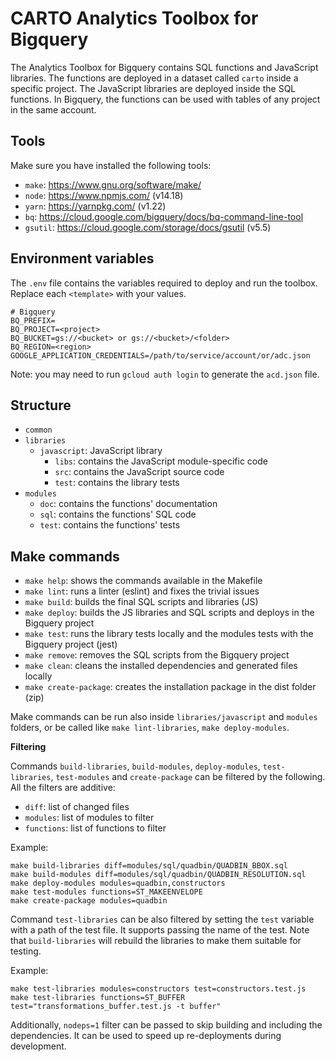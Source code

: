 # CARTO Analytics Toolbox for Bigquery

The Analytics Toolbox for Bigquery contains SQL functions and JavaScript libraries. The functions are deployed in a dataset called `carto` inside a specific project. The JavaScript libraries are deployed inside the SQL functions. In Bigquery, the functions can be used with tables of any project in the same account.

## Tools

Make sure you have installed the following tools:

- `make`: <https://www.gnu.org/software/make/>
- `node`: <https://www.npmjs.com/> (v14.18)
- `yarn`: <https://yarnpkg.com/> (v1.22)
- `bq`: <https://cloud.google.com/bigquery/docs/bq-command-line-tool>
- `gsutil`: <https://cloud.google.com/storage/docs/gsutil> (v5.5)

## Environment variables

The `.env` file contains the variables required to deploy and run the toolbox. Replace each `<template>` with your values.

```
# Bigquery
BQ_PREFIX=
BQ_PROJECT=<project>
BQ_BUCKET=gs://<bucket> or gs://<bucket>/<folder>
BQ_REGION=<region>
GOOGLE_APPLICATION_CREDENTIALS=/path/to/service/account/or/adc.json
```

Note: you may need to run `gcloud auth login` to generate the `acd.json` file.

## Structure

- `common`
- `libraries`
  - `javascript`: JavaScript library
    - `libs`: contains the JavaScript module-specific code
    - `src`: contains the JavaScript source code
    - `test`: contains the library tests
- `modules`
  - `doc`: contains the functions' documentation
  - `sql`: contains the functions' SQL code
  - `test`: contains the functions' tests

## Make commands

- `make help`: shows the commands available in the Makefile
- `make lint`: runs a linter (eslint) and fixes the trivial issues
- `make build`: builds the final SQL scripts and libraries (JS)
- `make deploy`: builds the JS libraries and SQL scripts and deploys in the Bigquery project
- `make test`: runs the library tests locally and the modules tests with the Bigquery project (jest)
- `make remove`: removes the SQL scripts from the Bigquery project
- `make clean`: cleans the installed dependencies and generated files locally
- `make create-package`: creates the installation package in the dist folder (zip)

Make commands can be run also inside `libraries/javascript` and `modules` folders, or be called like `make lint-libraries`, `make deploy-modules`.

**Filtering**

Commands `build-libraries`, `build-modules`, `deploy-modules`, `test-libraries`, `test-modules` and `create-package` can be filtered by the following. All the filters are additive:

- `diff`: list of changed files
- `modules`: list of modules to filter
- `functions`: list of functions to filter

Example:

```
make build-libraries diff=modules/sql/quadbin/QUADBIN_BBOX.sql
make build-modules diff=modules/sql/quadbin/QUADBIN_RESOLUTION.sql
make deploy-modules modules=quadbin,constructors
make test-modules functions=ST_MAKEENVELOPE
make create-package modules=quadbin
```

Command `test-libraries` can be also filtered by setting the `test` variable with a path of the test file. It supports passing the name of the test. Note that `build-libraries` will rebuild the libraries to make them suitable for testing.

Example:

```
make test-libraries modules=constructors test=constructors.test.js
make test-libraries functions=ST_BUFFER test="transformations_buffer.test.js -t buffer"
```

Additionally, `nodeps=1` filter can be passed to skip building and including the dependencies. It can be used to speed up re-deployments during development.
